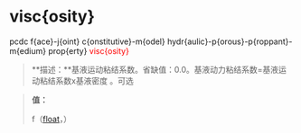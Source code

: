 # visc{osity}
pcdc f{ace}-j{oint} c{onstitutive}-m{odel} hydr{aulic}-p{orous}-p{roppant}-m{edium} prop{erty} <span style='color: red;'>visc{osity}</span>
> **描述：**基液运动粘结系数。省缺值：0.0。基液动力粘结系数=基液运动粘结系数x基液密度
。可选

> 
> **值：**
> 
> f（[float](数据类型/float/)，）

